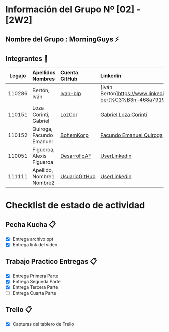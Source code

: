 # Información del Grupo Nº [02] - [2W2]


## Nombre del Grupo : MorningGuys :zap:



## Integrantes :busts_in_silhouette:

| Legajo| Apellidos Nombres  | Cuenta GitHub | Linkedin
| :------: | :-------- | :-------- | :-------- |
| 110286| Bertón, Iván |[Ivan-blp](https://github.com/Ivan-blp)|[Iván Bertón]https://www.linkedin.com/in/iv%C3%A1n-bert%C3%B3n-468a79197/
| 110151 | Loza Corinti, Gabriel |[LozCor](https://github.com/lozcor)|[Gabriel Loza Corinti](https://www.linkedin.com/in/gabriel-alfredo-loza-corinti-367a9912a/)|
| 110152 | Quiroga, Facundo Emanuel |[BohemKorp](https://github.com/BohemKorp)|[Facundo Emanuel Quiroga](https://www.linkedin.com/in/fequiroga96/)|
| 110051 | Figueroa, Alexis Figueroa |[DesarrolloAF](https://github.com/DesarrolloAF)|[UserLinkedin](https://www.linkedin.com/in/alexis-gabriel-figueroa-139777162/)|
| 111111 | Apellido, Nombre1 Nombre2 |[UsuarioGitHub](https://github.com/xxxx)|[UserLinkedin](https://ar.linkedin.com/)|

# Checklist de estado de actividad

## Pecha Kucha :clipboard:
- [x] Entrega archivo ppt
- [x] Entrega link del video

## Trabajo Practico Entregas :clipboard:
- [x] Entrega Primera Parte
- [x] Entrega Segunda Parte
- [x] Entrega Tercera Parte
- [ ] Entrega Cuarta Parte

## Trello :clipboard:
- [x] Capturas del tablero de Trello
